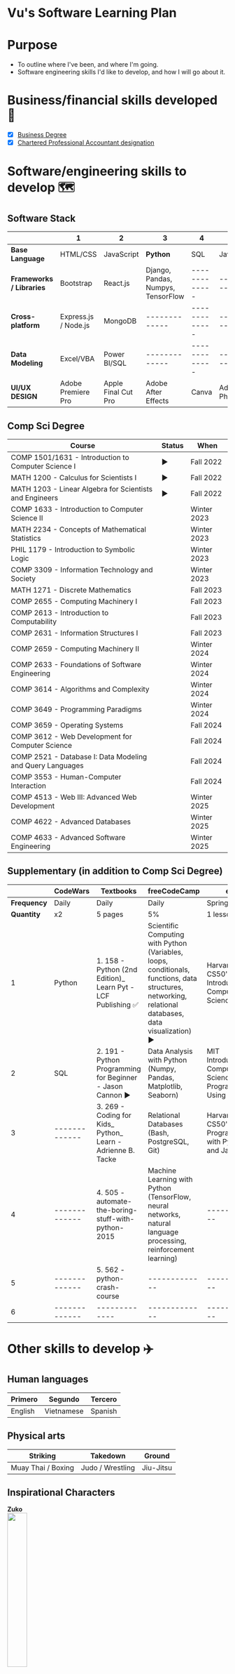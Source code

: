 # Vu's Software Learning Plan

# Purpose
* To outline where I've been, and where I'm going. 
* Software engineering skills I'd like to develop, and how I will go about it. 

# Business/financial skills developed :footprints: 
- [x] [Business Degree](https://imgur.com/krwGlIX "Vu business degree") <br> 
- [x] [Chartered Professional Accountant designation](https://imgur.com/ujGubaD "Vu CPA designation") 

# Software/engineering skills to develop :world_map: 

## Software Stack 
|  | 1 | 2 | 3 | 4 | 5 |  
| ------------- | ------------- | ------------- | ------------- | ------------- |------------- | 
| **Base Language** | HTML/CSS | JavaScript | **Python** | SQL | Java | 
| **Frameworks / Libraries** | Bootstrap | React.js | Django, Pandas, Numpys, TensorFlow | ------------- | ------------- | 
| **Cross-platform** | Express.js / Node.js | MongoDB | ------------- | ------------- | ------------- | 
| **Data Modeling** | Excel/VBA | Power BI/SQL | ------------- | ------------- | ------------- | 
| **UI/UX DESIGN** | Adobe Premiere Pro | Apple Final Cut Pro | Adobe After Effects | Canva | Adobe Photoshop  | ------------- | 


## Comp Sci Degree 
Course  | Status | When
------------- | ------------- | ------------- 
COMP 1501/1631 - Introduction to Computer Science I | :arrow_forward: | Fall 2022
MATH 1200 - Calculus for Scientists I | :arrow_forward: | Fall 2022
MATH 1203 - Linear Algebra for Scientists and Engineers | :arrow_forward: | Fall 2022
COMP 1633 - Introduction to Computer Science II | | Winter 2023
MATH 2234 - Concepts of Mathematical Statistics | | Winter 2023
PHIL 1179 - Introduction to Symbolic Logic | | Winter 2023 
COMP 3309 - Information Technology and Society | | Winter 2023
MATH 1271 - Discrete Mathematics | | Fall 2023
COMP 2655 - Computing Machinery I | | Fall 2023
COMP 2613 - Introduction to Computability | | Fall 2023
COMP 2631 - Information Structures I | | Fall 2023
COMP 2659 - Computing Machinery II | | Winter 2024
COMP 2633 - Foundations of Software Engineering | | Winter 2024
COMP 3614 - Algorithms and Complexity | | Winter 2024
COMP 3649 - Programming Paradigms | | Winter 2024
COMP 3659 - Operating Systems | | Fall 2024
COMP 3612 - Web Development for Computer Science | | Fall 2024
COMP 2521 - Database I: Data Modeling and Query Languages | | Fall 2024
COMP 3553 - Human-Computer Interaction | | Fall 2024
COMP 4513 - Web III: Advanced Web Development | | Winter 2025
COMP 4622 - Advanced Databases | | Winter 2025
COMP 4633 - Advanced Software Engineering | | Winter 2025


## Supplementary (in addition to Comp Sci Degree)
|  | **CodeWars** | **Textbooks** | **freeCodeCamp** | **edX** | When |
| ------------- | ------------- | ------------- | ------------- | ------------- | ------------- |
| **Frequency** | Daily | Daily | Daily | Spring/Summer |
| **Quantity** | x2 | 5 pages | 5% | 1 lesson |
| 1 | Python  | 1. 158 - Python (2nd Edition)_ Learn Pyt - LCF Publishing :white_check_mark: | Scientific Computing with Python (Variables, loops, conditionals, functions, data structures, networking, relational databases, data visualization) :arrow_forward: | Harvard CS50's Introduction to Computer Science | Spring 2023
| 2 | SQL | 2. 191 - Python Programming for Beginner - Jason Cannon :arrow_forward: | Data Analysis with Python (Numpy, Pandas, Matplotlib, Seaborn)  | MIT Introduction to Computer Science and Programming Using Python | Summer 2023
| 3 | ------------- | 3. 269 - Coding for Kids_ Python_ Learn - Adrienne B. Tacke | Relational Databases (Bash, PostgreSQL, Git)  | Harvard CS50's Web Programming with Python and JavaScript | Spring 2024
| 4 | ------------- | 4. 505 - automate-the-boring-stuff-with-python-2015 | Machine Learning with Python (TensorFlow, neural networks, natural language processing, reinforcement learning) | ------------- | Summer 2024
| 5 | ------------- | 5. 562 - python-crash-course | ------------- | ------------- |
| 6 | ------------- | ------------- | ------------- | ------------- |


# Other skills to develop :airplane:
## Human languages 
| Primero  | Segundo | Tercero | 
| ------------- | ------------- | ------------- | 
| English | Vietnamese | Spanish | 

## Physical arts 
| Striking  | Takedown | Ground |
| ------------- | ------------- | ------------- |
| Muay Thai / Boxing | Judo / Wrestling | Jiu-Jitsu | 

## Inspirational Characters
**Zuko** <br>
<img src="https://i.imgur.com/VB5JNWE.jpg" width=30% height=30%>

**Roku** <br>
<img src="https://imgur.com/NCOVvY1.jpg" width=30% height=30%>

**Rock Lee**



